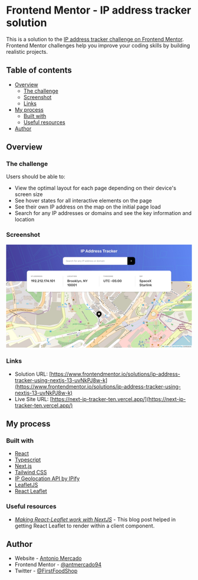 # Frontend Mentor - IP address tracker solution

This is a solution to the [IP address tracker challenge on Frontend Mentor](https://www.frontendmentor.io/challenges/ip-address-tracker-I8-0yYAH0). Frontend Mentor challenges help you improve your coding skills by building realistic projects.

## Table of contents

- [Overview](#overview)
  - [The challenge](#the-challenge)
  - [Screenshot](#screenshot)
  - [Links](#links)
- [My process](#my-process)
  - [Built with](#built-with)
  - [Useful resources](#useful-resources)
- [Author](#author)

## Overview

### The challenge

Users should be able to:

- View the optimal layout for each page depending on their device's screen size
- See hover states for all interactive elements on the page
- See their own IP address on the map on the initial page load
- Search for any IP addresses or domains and see the key information and location

### Screenshot

![](./screenshot.jpg)

### Links

- Solution URL: [https://www.frontendmentor.io/solutions/ip-address-tracker-using-nextjs-13-uvNkPJ8w-k](https://www.frontendmentor.io/solutions/ip-address-tracker-using-nextjs-13-uvNkPJ8w-k)
- Live Site URL: [https://next-ip-tracker-ten.vercel.app/](https://next-ip-tracker-ten.vercel.app/)

## My process

### Built with

- [React](https://reactjs.org/)
- [Typescript](https://www.typescriptlang.org/)
- [Next.js](https://nextjs.org/)
- [Tailwind CSS](https://tailwindcss.com/)
- [IP Geolocation API by IPify](https://geo.ipify.org/)
- [LeafletJS](https://leafletjs.com/)
- [React Leaflet](https://react-leaflet.js.org/)

### Useful resources

- [_Making React-Leaflet work with NextJS_](https://placekit.io/blog/articles/making-react-leaflet-work-with-nextjs-493i) - This blog post helped in getting React Leaflet to render within a client component.

## Author

- Website - [Antonio Mercado](https://amdev.work)
- Frontend Mentor - [@antmercado94](https://www.frontendmentor.io/profile/antmercado94)
- Twitter - [@FirstFoodShop](https://www.twitter.com/firstfoodshop)
